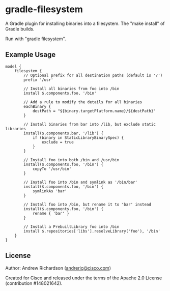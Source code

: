 # gradle-filesystem

A Gradle plugin for installing binaries into a filesystem. The "make install" of Gradle builds.

Run with "gradle filesystem".

## Example Usage

    model {
        filesystem {
            // Optional prefix for all destination paths (default is '/')
            prefix '/usr'

            // Install all binaries from foo into /bin
            install $.components.foo, '/bin'

            // Add a rule to modify the details for all binaries
            eachBinary {
                destPath = "${binary.targetPlatform.name}/${destPath}"
            }

            // Install binaries from bar into /lib, but exclude static libraries
            install($.components.bar, '/lib') {
                if (binary in StaticLibraryBinarySpec) {
                    exclude = true
                }
            }

            // Install foo into both /bin and /usr/bin
            install($.components.foo, '/bin') {
                copyTo '/usr/bin'
            }

            // Install foo into /bin and symlink as '/bin/bar'
            install($.components.foo, '/bin') {
                symlinkAs 'bar'
            }

            // Install foo into /bin, but rename it to 'bar' instead
            install($.components.foo, '/bin') {
                rename { 'bar' }
            }

            // Install a PrebuiltLibrary foo into /bin
            install $.repositories['libs'].resolveLibrary('foo'), '/bin'
        }
    }

## License

Author: Andrew Richardson (andreric@cisco.com)

Created for Cisco and released under the terms of the Apache 2.0 License (contribution #148021642).
